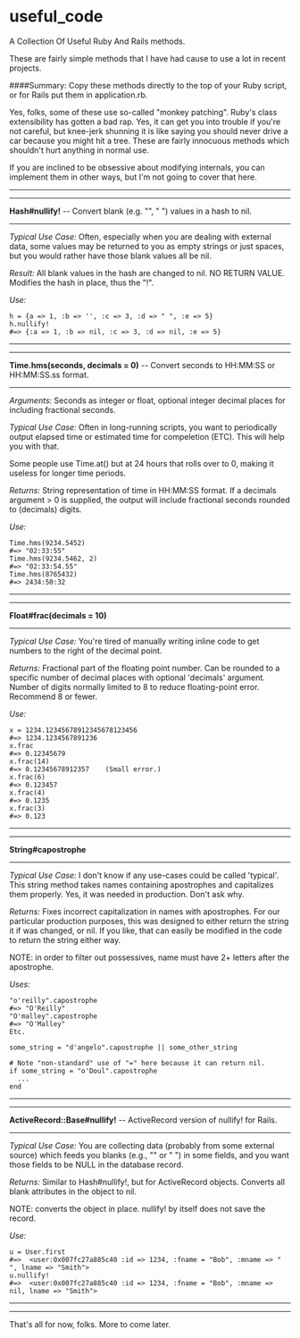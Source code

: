 # useful_code
A Collection Of Useful Ruby And Rails methods.

These are fairly simple methods that I have had cause to use a lot in recent projects.

####Summary:
Copy these methods directly to the top of your Ruby script, or for Rails put them in application.rb.

Yes, folks, some of these use so-called "monkey patching". Ruby's class extensibility has gotten a bad rap. Yes, it can get you into trouble if you're not careful, but knee-jerk shunning it is like saying you should never drive a car because you might hit a tree. These are fairly innocuous methods which shouldn't hurt anything in normal use.

If you are inclined to be obsessive about modifying internals, you can implement them in other ways, but I'm not going to cover that here.



****
****
**Hash#nullify!** -- Convert blank (e.g. "", "    ") values in a hash to nil.
****
*Typical Use Case:*
Often, especially when you are dealing with external data, some values may be returned to you as empty strings or just spaces, but you would rather have those blank values all be nil.

*Result:*
All blank values in the hash are changed to nil.
NO RETURN VALUE. Modifies the hash in place, thus the "!".

*Use:*

```
h = {a => 1, :b => '', :c => 3, :d => " ", :e => 5}
h.nullify!
#=> {:a => 1, :b => nil, :c => 3, :d => nil, :e => 5}
```

****
****
**Time.hms(seconds, decimals = 0)** -- Convert seconds to HH:MM:SS or HH:MM:SS.ss format.
****

*Arguments:*
Seconds as integer or float, optional integer decimal places for including fractional seconds.

*Typical Use Case:*
Often in long-running scripts, you want to periodically output elapsed time or estimated time for compeletion (ETC). This will help you with that.

Some people use Time.at() but at 24 hours that rolls over to 0, making it useless for longer time periods.


*Returns:*
String representation of time in HH:MM:SS format. If a decimals argument > 0 is supplied, the output will include fractional seconds rounded to (decimals) digits.

*Use:*

```
Time.hms(9234.5452)
#=> "02:33:55"
Time.hms(9234.5462, 2)
#=> "02:33:54.55"
Time.hms(8765432)
#=> 2434:50:32
```

****
****
**Float#frac(decimals = 10)**
****
*Typical Use Case:*
You're tired of manually writing inline code to get numbers to the right of the decimal point.

*Returns:*
Fractional part of the floating point number.
Can be rounded to a specific number of decimal places with optional 'decimals' argument.
Number of digits normally limited to 8 to reduce floating-point error. Recommend 8 or fewer.

*Use:*

```
x = 1234.12345678912345678123456
#=> 1234.1234567891236
x.frac
#=> 0.12345679
x.frac(14)
#=> 0.12345678912357    (Small error.)
x.frac(6)
#=> 0.123457
x.frac(4)
#=> 0.1235
x.frac(3)
#=> 0.123
```

****
****
**String#capostrophe**
****
*Typical Use Case:*
I don't know if any use-cases could be called 'typical'. This string method takes names containing apostrophes and capitalizes them properly. Yes, it was needed in production. Don't ask why.

*Returns:*
Fixes incorrect capitalization in names with apostrophes.
For our particular production purposes, this was designed to either return the string it if was changed, or nil. If you like, that can easily be modified in the code to return the string either way.

NOTE: in order to filter out possessives, name must have 2+ letters after the apostrophe.

*Uses:*

```
"o'reilly".capostrophe
#=> "O'Reilly"
"O'malley".capostrophe
#=> "O'Malley"
Etc.

some_string = "d'angelo".capostrophe || some_other_string

# Note "non-standard" use of "=" here because it can return nil.
if some_string = "o'Doul".capostrophe
  ...
end
```

****
****
**ActiveRecord::Base#nullify!** -- ActiveRecord version of nullify! for Rails.
****
*Typical Use Case:*
You are collecting data (probably from some external source) which feeds you blanks (e.g., "" or "    ") in some fields, and you want those fields to be NULL in the database record.

*Returns:*
Similar to Hash#nullify!, but for ActiveRecord objects. Converts all blank attributes in the object to nil.

NOTE: converts the object in place. nullify! by itself does not save the record.

*Use:*

```
u = User.first
#=>  <user:0x007fc27a885c40 :id => 1234, :fname = "Bob", :mname => " ", lname => "Smith">
u.nullify!
#=>  <user:0x007fc27a885c40 :id => 1234, :fname = "Bob", :mname => nil, lname => "Smith">

```

****
****
That's all for now, folks. More to come later.
